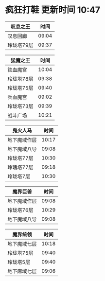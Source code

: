 # 疯狂打鞋 更新时间 10:47

| 叹息之王   | 时间    |
|--------|-------|
| 叹息回廊 | 09:04 |
| 玲珑塔79层 | 09:37 |

| 猛魔之王   | 时间    |
|--------|-------|
| 铁血魔宫 | 10:04 |
| 玲珑塔78层 | 09:38 |
| 玲珑塔75层 | 09:40 |
| 兵血魔宫 | 09:02 |
| 玲珑塔73层 | 09:39 |
| 战斗广场 | 10:21 |

| 鬼火人马   | 时间    |
|--------|-------|
| 地下魔域作层 | 10:17 |
| 地下魔域八导 | 09:08 |
| 玲珑塔77层 | 10:30 |
| 玲瑰塔77层 | 09:18 |
| 玲珑塔7层 | 10:30 |

| 魔界巨兽   | 时间    |
|--------|-------|
| 地下魔域作层 | 09:08 |
| 玲珑塔76层 | 10:29 |
| 地下魔域八导 | 09:08 |

| 魔界统领   | 时间    |
|--------|-------|
| 地下魔域七层 | 10:18 |
| 玲珑塔75层 | 09:40 |
| 玲珑塔5层 | 09:40 |
| 地下麻域七层 | 09:06 |
